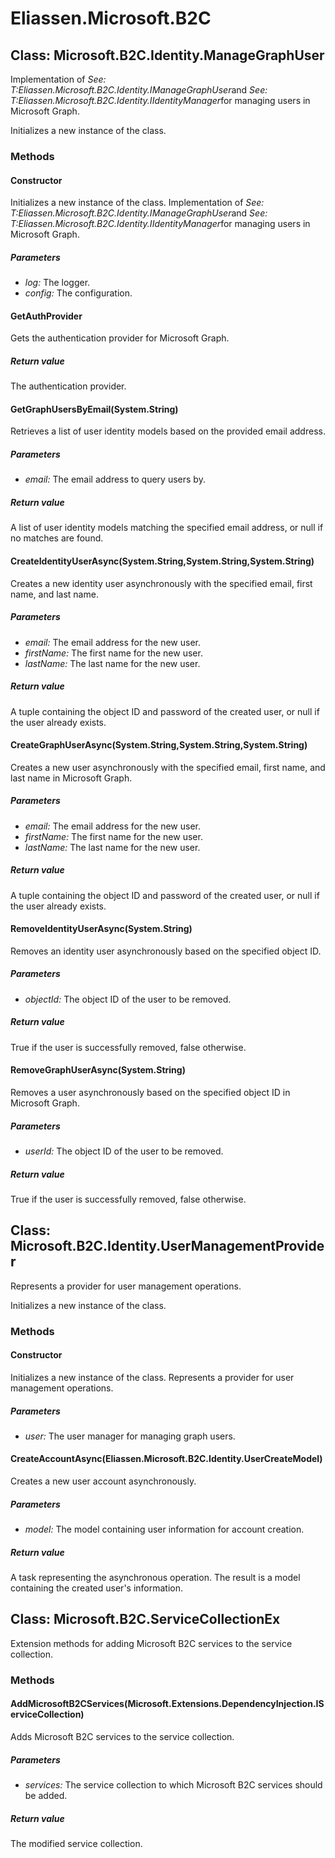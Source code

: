 ﻿# Eliassen.Microsoft.B2C


## Class: Microsoft.B2C.Identity.ManageGraphUser
Implementation of 
 *See: T:Eliassen.Microsoft.B2C.Identity.IManageGraphUser*and 
 *See: T:Eliassen.Microsoft.B2C.Identity.IIdentityManager*for managing users in Microsoft Graph. 

Initializes a new instance of the class.
### Methods


#### Constructor
Initializes a new instance of the class.
Implementation of 
 *See: T:Eliassen.Microsoft.B2C.Identity.IManageGraphUser*and 
 *See: T:Eliassen.Microsoft.B2C.Identity.IIdentityManager*for managing users in Microsoft Graph. 


##### Parameters
* *log:* The logger.
* *config:* The configuration.




#### GetAuthProvider
Gets the authentication provider for Microsoft Graph. 


##### Return value
The authentication provider.



#### GetGraphUsersByEmail(System.String)
Retrieves a list of user identity models based on the provided email address. 


##### Parameters
* *email:* The email address to query users by.




##### Return value
A list of user identity models matching the specified email address, or null if no matches are found.



#### CreateIdentityUserAsync(System.String,System.String,System.String)
Creates a new identity user asynchronously with the specified email, first name, and last name. 


##### Parameters
* *email:* The email address for the new user.
* *firstName:* The first name for the new user.
* *lastName:* The last name for the new user.




##### Return value
A tuple containing the object ID and password of the created user, or null if the user already exists.



#### CreateGraphUserAsync(System.String,System.String,System.String)
Creates a new user asynchronously with the specified email, first name, and last name in Microsoft Graph. 


##### Parameters
* *email:* The email address for the new user.
* *firstName:* The first name for the new user.
* *lastName:* The last name for the new user.




##### Return value
A tuple containing the object ID and password of the created user, or null if the user already exists.



#### RemoveIdentityUserAsync(System.String)
Removes an identity user asynchronously based on the specified object ID. 


##### Parameters
* *objectId:* The object ID of the user to be removed.




##### Return value
True if the user is successfully removed, false otherwise.



#### RemoveGraphUserAsync(System.String)
Removes a user asynchronously based on the specified object ID in Microsoft Graph. 


##### Parameters
* *userId:* The object ID of the user to be removed.




##### Return value
True if the user is successfully removed, false otherwise.



## Class: Microsoft.B2C.Identity.UserManagementProvider
Represents a provider for user management operations. 

Initializes a new instance of the class.
### Methods


#### Constructor
Initializes a new instance of the class.
Represents a provider for user management operations. 


##### Parameters
* *user:* The user manager for managing graph users.




#### CreateAccountAsync(Eliassen.Microsoft.B2C.Identity.UserCreateModel)
Creates a new user account asynchronously. 


##### Parameters
* *model:* The model containing user information for account creation.




##### Return value
A task representing the asynchronous operation. The result is a model containing the created user's information.



## Class: Microsoft.B2C.ServiceCollectionEx
Extension methods for adding Microsoft B2C services to the service collection. 

### Methods


#### AddMicrosoftB2CServices(Microsoft.Extensions.DependencyInjection.IServiceCollection)
Adds Microsoft B2C services to the service collection. 


##### Parameters
* *services:* The service collection to which Microsoft B2C services should be added.




##### Return value
The modified service collection.

